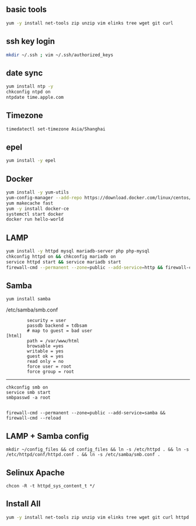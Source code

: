 ## basic tools
``` sh
yum -y install net-tools zip unzip vim elinks tree wget git curl
```

## ssh key login
``` sh
mkdir ~/.ssh ; vim ~/.ssh/authorized_keys
```

## date sync
``` sh
yum install ntp -y
chkconfig ntpd on
ntpdate time.apple.com
```

## Timezone
``` sh
timedatectl set-timezone Asia/Shanghai
```

## epel
``` sh
yum install -y epel
```

## Docker
``` sh
yum install -y yum-utils 
yum-config-manager --add-repo https://download.docker.com/linux/centos/docker-ce.repo
yum makecache fast
yum -y install docker-ce
systemctl start docker
docker run hello-world
```

## LAMP
``` sh
yum install -y httpd mysql mariadb-server php php-mysql
chkconfig httpd on && chkconfig mariadb on
service httpd start && service mariadb start
firewall-cmd --permanent --zone=public --add-service=http && firewall-cmd --reload
```

## Samba
	yum install samba

/etc/samba/smb.conf

	        security = user
	        passdb backend = tdbsam
	        # map to guest = bad user
	[html]
	        path = /var/www/html
	        browsable =yes
	        writable = yes
	        guest ok = yes
	        read only = no
	        force user = root
	        force group = root
		
---
	chkconfig smb on
	service smb start
	smbpasswd -a root


	firewall-cmd --permanent --zone=public --add-service=samba && firewall-cmd --reload


## LAMP + Samba config
	mkdir ~/config_files && cd config_files && ln -s /etc/httpd . && ln -s /etc/httpd/conf/httpd.conf . && ln -s /etc/samba/smb.conf .

## Selinux Apache
	chcon -R -t httpd_sys_content_t */
	
## Install All

``` sh
yum -y install net-tools zip unzip vim elinks tree wget git curl httpd mysql mariadb-server php php-mysql samba epel ntp
```

